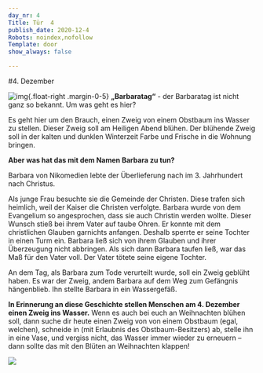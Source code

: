 ```yaml
---
day_nr: 4
Title: Tür  4
publish_date: 2020-12-4
Robots: noindex,nofollow
Template: door
show_always: false

---
```



#4. Dezember

![img](%assets_url%/pics/04/th.jpeg){.float-right .margin-0-5}
**„Barbaratag“** - der Barbaratag ist nicht ganz so bekannt. Um
was geht es hier?

Es geht hier um den Brauch, einen Zweig von einem Obstbaum ins Wasser zu stellen. 
Dieser Zweig soll am Heiligen Abend blühen. Der blühende Zweig soll in der kalten und dunklen Winterzeit Farbe und Frische in die Wohnung bringen.


**Aber was hat das mit dem Namen Barbara zu tun?** 

Barbara von Nikomedien lebte der Überlieferung nach im 3. Jahrhundert nach Christus.

Als junge Frau besuchte sie die Gemeinde der Christen. Diese trafen sich heimlich, weil der Kaiser die Christen verfolgte. 
Barbara wurde von dem Evangelium so angesprochen, dass sie auch Christin werden wollte. Dieser Wunsch stieß bei ihrem Vater auf taube Ohren. 
Er konnte mit dem christlichen Glauben garnichts anfangen. Deshalb sperrte er seine Tochter in einen Turm ein. Barbara ließ sich von ihrem Glauben
und ihrer Überzeugung nicht abbringen. Als sich dann Barbara taufen ließ, war das Maß für den Vater voll.
Der Vater tötete seine eigene Tochter.

An dem Tag, als Barbara zum Tode verurteilt wurde, soll ein Zweig geblüht haben. 
Es war der Zweig, andem Barbara auf dem Weg zum Gefängnis hängenblieb. 
Ihn stellte Barbara in ein Wassergefäß.

**In Erinnerung an diese Geschichte stellen Menschen am 4. Dezember einen Zweig ins Wasser.**
Wenn es auch bei euch an Weihnachten blühen soll, dann suche dir heute einen Zweig von von einem
Obstbaum (egal, welchen), schneide in (mit Erlaubnis des Obstbaum-Besitzers) ab, stelle ihn in eine Vase,
und vergiss nicht, das Wasser immer wieder zu erneuern – dann sollte das mit den Blüten an Weihnachten
klappen!

<div class="content-centered">
<img src="%assets_url%/pics/04/20141015-nabu-zwetschgen-helge-may2.jpeg" class="width-pct-90"/>
</div>